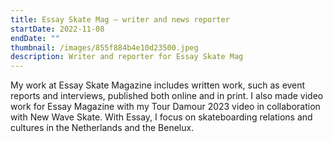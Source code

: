 ```yaml
---
title: Essay Skate Mag — writer and news reporter
startDate: 2022-11-08
endDate: ""
thumbnail: /images/855f884b4e10d23500.jpeg
description: Writer and reporter for Essay Skate Mag
---
```

My work at Essay Skate Magazine includes written work, such as event reports and interviews, published both online and in print. I also made video work for Essay Magazine with my Tour Damour 2023 video in collaboration with New Wave Skate. With Essay, I focus on skateboarding relations and cultures in the Netherlands and the Benelux.